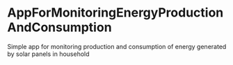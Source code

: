 # AppForMonitoringEnergyProductionAndConsumption
Simple app for monitoring production and consumption of energy generated by solar panels in household
